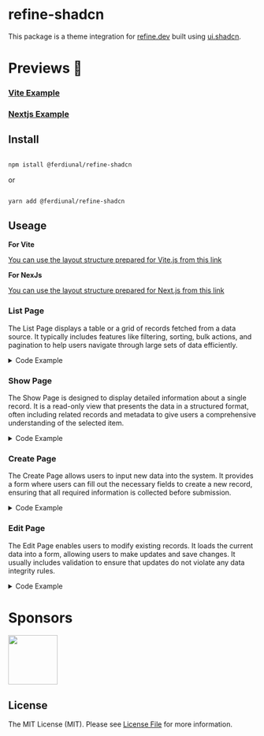 # refine-shadcn

This package is a theme integration for [refine.dev](https://refine.dev) built using [ui.shadcn](ui.shadcn.com).

# Previews 💪

### [Vite Example](https://refine-shadcn-vite.vercel.app)
### [Nextjs Example](https://refine-shadcn-nextjs.vercel.app)


## Install

```bash

npm istall @ferdiunal/refine-shadcn

```
or
```bash

yarn add @ferdiunal/refine-shadcn

```

## Useage

**For Vite**

[You can use the layout structure prepared for Vite.js from this link](templates/vite-react/src/App.tsx)

**For NexJs**

[You can use the layout structure prepared for Next.js from this link](templates/nextjs/app/app-layout.tsx)

### List Page

The List Page displays a table or a grid of records fetched from a data source. It typically includes features like filtering, sorting, bulk actions, and pagination to help users navigate through large sets of data efficiently.

<details>
  <summary>Code Example</summary>

```tsx
import { ListPage, Table, TableFilterProps } from "@ferdiunal/refine-shadcn";
import { AvatarImage } from "@radix-ui/react-avatar";
import { BaseRecord, HttpError, useUserFriendlyName } from "@refinedev/core";
import type { UseTableReturnType } from "@refinedev/react-table";
import { Edit, Eye, Trash2 } from "lucide-react";
import { Avatar, AvatarFallback } from "@/components/ui/avatar";
import { Checkbox } from "@/components/ui/checkbox";

const UserList = () => {
    const friendly = useUserFriendlyName();
    const bulkDeleteAction = (
        table: UseTableReturnType<BaseRecord, HttpError>,
    ) => {
        const label = `Delete Selected (${
            table.getSelectedRowModel().rows.length
        }) ${friendly(
            "Row",
            table.getSelectedRowModel().rows.length > 1 ? "plural" : "singular",
        )}`;

        return {
            label,
            onClick: () => {
                alert("Delete Selected");
            },
        };
    };
    return (
        <ListPage>
            <Table enableSorting enableFilters>
                <Table.Column
                    accessorKey="id"
                    id={"select"}
                    header={({ table }) => (
                        <Table.CheckAll
                            options={[bulkDeleteAction(table)]}
                            table={table}
                        />
                    )}
                    cell={({ row }) => (
                        <Checkbox
                            className="translate-y-[2px]"
                            checked={row.getIsSelected()}
                            onCheckedChange={(value) =>
                                row.toggleSelected(!!value)
                            }
                            aria-label="Select row"
                            key={`checkbox-${row.original.id}`}
                        />
                    )}
                />
                <Table.Column
                    header={"ID"}
                    id="id"
                    accessorKey="id"
                    enableSorting
                    enableHiding
                />
                <Table.Column
                    header={"Avatar"}
                    id="avatar"
                    accessorKey="avatar"
                    cell={({ row }) =>
                        row.original.avatar?.[0]?.url && (
                            <Avatar>
                                <AvatarImage
                                    src={row.original.avatar[0].url}
                                    alt={row.original.avatar[0].name}
                                />
                                <AvatarFallback>
                                    {row.original.firstName[0]}
                                    {row.original.lastName[0]}
                                </AvatarFallback>
                            </Avatar>
                        )
                    }
                />
                <Table.Column
                    header={"First Name"}
                    accessorKey="firstName"
                    id="firstName"
                    enableSorting
                    enableHiding
                />
                <Table.Column
                    header={"Last Name"}
                    accessorKey="lastName"
                    id="lastName"
                    enableSorting
                    enableHiding
                />
                <Table.Column
                    header={"Birthday"}
                    accessorKey="birthday"
                    id="birthday"
                    enableSorting
                    enableHiding
                    filter={(props: TableFilterProps) => (
                        <Table.Filter.DateRangePicker {...props} align="end" />
                    )}
                />
                <Table.Column
                    accessorKey={"id"}
                    id={"actions"}
                    cell={({ row: { original } }) => (
                        <Table.Actions>
                            <Table.ShowAction
                                title="Detail"
                                row={original}
                                resource="users"
                                icon={<Eye size={16} />}
                            />
                            <Table.EditAction
                                title="Edit"
                                row={original}
                                resource="users"
                                icon={<Edit size={16} />}
                            />
                            <Table.DeleteAction
                                title="Delete"
                                row={original}
                                withForceDelete={true}
                                resource="users"
                                icon={<Trash2 size={16} />}
                            />
                        </Table.Actions>
                    )}
                />
            </Table>
        </ListPage>
    );
};

export default UserList;
```
</details>

### Show Page
The Show Page is designed to display detailed information about a single record. It is a read-only view that presents the data in a structured format, often including related records and metadata to give users a comprehensive understanding of the selected item.

<details>
  <summary>Code Example</summary>

```tsx
import { ShowPage } from "@ferdiunal/refine-shadcn";
import { IResourceComponentsProps, useShow } from "@refinedev/core";
import { IUser } from "./Form";
const UserShow: React.FC<IResourceComponentsProps> = () => {
    const {
        query: { data },
    } = useShow<IUser>();
    const record = data?.data;

    return (
        <ShowPage>
            <ShowPage.Row title="ID" children={record?.id as number} />
            <ShowPage.Row
                title="First Name"
                children={record?.firstName?.toString() || ""}
            />
            <ShowPage.Row
                title="Last Name"
                children={record?.firstName?.toString() || ""}
            />
            <ShowPage.Row
                title="Email"
                children={record?.email?.toString() || ""}
            />
        </ShowPage>
    );
};

export default UserShow;
```
</details>

### Create Page
The Create Page allows users to input new data into the system. It provides a form where users can fill out the necessary fields to create a new record, ensuring that all required information is collected before submission.

<details>
  <summary>Code Example</summary>

```tsx
import { CreatePage } from "@ferdiunal/refine-shadcn";
import { Field, Form } from "@ferdiunal/refine-shadcn";
import { zodResolver } from "@hookform/resolvers/zod";
import { RedirectAction } from "@refinedev/core";
import { useForm } from "@refinedev/react-hook-form";
import * as z from "zod";
import { Input } from "@/components/ui/input";

export interface IUser {
    id: number;
    firstName: string;
    lastName: string;
    email: string;
}

const formSchema = z.object({
    firstName: z.string().min(2, {
        message: "Firstname must be at least 2 characters.",
    }),
    lastName: z.string().min(2, {
        message: "Lastname must be at least 2 characters.",
    }),
    email: z.string().email({
        message: "Please enter a valid email address.",
    }),
});

const UserCreate = () => {
    const { ...form } = useForm<z.infer<typeof formSchema>>({
        mode: "all",
        resolver: zodResolver(formSchema),
        defaultValues: {
            firstName: "",
            lastName: "",
            email: "",
        },
        refineCoreProps: {
            autoSave: {
                enabled: true,
            },
            redirect,
        },
        warnWhenUnsavedChanges: true,
    });

    return (
        <CreatePage>
            <Form {...form}>
                <Field {...form} name="firstName" label="Firstname">
                    <Input placeholder="Firstname" />
                </Field>
                <Field {...form} name="lastName" label="Lastname">
                    <Input placeholder="Lastname" />
                </Field>
                <Field {...form} name="email" label="Email">
                    <Input placeholder="email" type="email" />
                </Field>
            </Form>
        </CreatePage>
    );
};

export default UserCreate;
```
</details>

### Edit Page
The Edit Page enables users to modify existing records. It loads the current data into a form, allowing users to make updates and save changes. It usually includes validation to ensure that updates do not violate any data integrity rules.

<details>
  <summary>Code Example</summary>

```tsx
import { EditPage } from "@ferdiunal/refine-shadcn";
import { Field, Form } from "@ferdiunal/refine-shadcn";
import { zodResolver } from "@hookform/resolvers/zod";
import { RedirectAction } from "@refinedev/core";
import { useForm } from "@refinedev/react-hook-form";
import * as z from "zod";
import { Input } from "@/components/ui/input";

export interface IUser {
    id: number;
    firstName: string;
    lastName: string;
    email: string;
}

const formSchema = z.object({
    firstName: z.string().min(2, {
        message: "Firstname must be at least 2 characters.",
    }),
    lastName: z.string().min(2, {
        message: "Lastname must be at least 2 characters.",
    }),
    email: z.string().email({
        message: "Please enter a valid email address.",
    }),
});

const UserEdit = () => {
    const { ...form } = useForm<z.infer<typeof formSchema>>({
        mode: "all",
        resolver: zodResolver(formSchema),
        defaultValues: {
            firstName: "",
            lastName: "",
            email: "",
        },
        refineCoreProps: {
            autoSave: {
                enabled: true,
            },
            redirect,
        },
        warnWhenUnsavedChanges: true,
    });

    return (
        <EditPage>
            <Form {...form}>
                <Field {...form} name="firstName" label="Firstname">
                    <Input placeholder="Firstname" />
                </Field>
                <Field {...form} name="lastName" label="Lastname">
                    <Input placeholder="Lastname" />
                </Field>
                <Field {...form} name="email" label="Email">
                    <Input placeholder="email" type="email" />
                </Field>
            </Form>
        </EditPage>
    );
};

export default UserEdit;
```
</details>

# Sponsors

[<img src="https://avatars.githubusercontent.com/u/104967037?s=200&v=4" width="100">](https://github.com/refinedev)

## License

The MIT License (MIT). Please see [License File](LICENSE) for more information.
